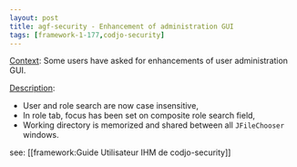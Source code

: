 ```yaml
---
layout: post
title: agf-security - Enhancement of administration GUI
tags: [framework-1-177,codjo-security]
---
```

<u>Context</u>:
Some users have asked for enhancements of user administration GUI.

<u>Description</u>:
* User and role search are now case insensitive,
* In role tab, focus has been set on composite role search field,
* Working directory is memorized and shared between all ```JFileChooser``` windows.

see: [[framework:Guide Utilisateur IHM de codjo-security]]